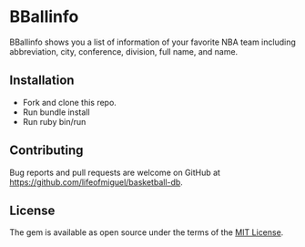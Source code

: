 # BBallinfo

BBallinfo shows you a list of information of your favorite NBA team including abbreviation, city, conference, division, full name, and name.

## Installation
* Fork and clone this repo.
* Run bundle install
* Run ruby bin/run

## Contributing
Bug reports and pull requests are welcome on GitHub at https://github.com/lifeofmiguel/basketball-db.

## License
The gem is available as open source under the terms of the [MIT License](https://opensource.org/licenses/MIT).

